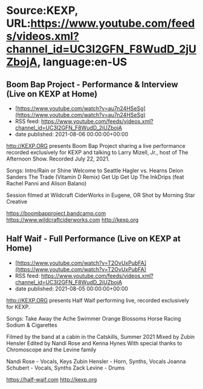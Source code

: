 # Source:KEXP, URL:https://www.youtube.com/feeds/videos.xml?channel_id=UC3I2GFN_F8WudD_2jUZbojA, language:en-US

## Boom Bap Project - Performance & Interview (Live on KEXP at Home)
 - [https://www.youtube.com/watch?v=au7n24HSeSg](https://www.youtube.com/watch?v=au7n24HSeSg)
 - RSS feed: https://www.youtube.com/feeds/videos.xml?channel_id=UC3I2GFN_F8WudD_2jUZbojA
 - date published: 2021-08-06 00:00:00+00:00

http://KEXP.ORG presents Boom Bap Project sharing a live performance recorded exclusively for KEXP and talking to Larry Mizell, Jr., host of The Afternoon Show. Recorded July 22, 2021.

Songs:
Intro/Rain or Shine
Welcome to Seattle
Hagler vs. Hearns
Deion Sanders
The Trade (Vitamin D Remix)
Get Up Get Up
The InkDrips (feat Rachel Panni and Alison Balano)

Session filmed at Wildcraft CiderWorks in Eugene, OR 
Shot by Morning Star Creative

https://boombapproject.bandcamp.com
https://www.wildcraftciderworks.com
http://kexp.org

## Half Waif - Full Performance (Live on KEXP at Home)
 - [https://www.youtube.com/watch?v=T2OvUxPubFA](https://www.youtube.com/watch?v=T2OvUxPubFA)
 - RSS feed: https://www.youtube.com/feeds/videos.xml?channel_id=UC3I2GFN_F8WudD_2jUZbojA
 - date published: 2021-08-05 00:00:00+00:00

http://KEXP.ORG presents Half Waif performing live, recorded exclusively for KEXP.

Songs:
Take Away the Ache 
Swimmer
Orange Blossoms 
Horse Racing
Sodium & Cigarettes

Filmed by the band at a cabin in the Catskills, Summer 2021
Mixed by Zubin Hensler
Edited by Nandi Rose and Kenna Hynes
With special thanks to Chromoscope and the Levine family

Nandi Rose - Vocals, Keys
Zubin Hensler - Horn, Synths, Vocals
Joanna Schubert - Vocals, Synths
Zack Levine - Drums

https://half-waif.com
http://kexp.org

